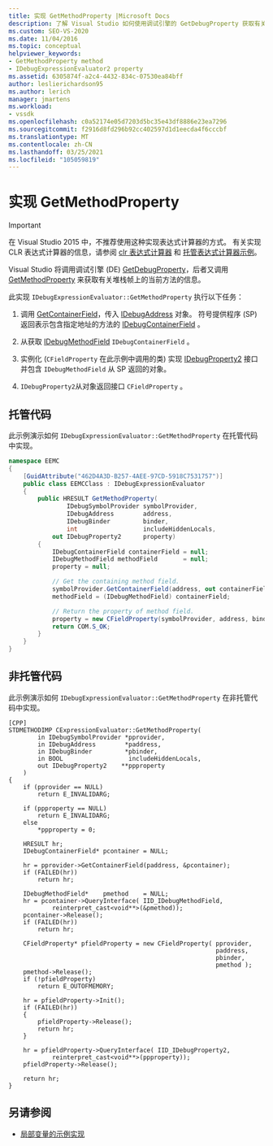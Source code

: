 ```yaml
---
title: 实现 GetMethodProperty |Microsoft Docs
description: 了解 Visual Studio 如何使用调试引擎的 GetDebugProperty 获取有关堆栈帧上的当前方法的信息。
ms.custom: SEO-VS-2020
ms.date: 11/04/2016
ms.topic: conceptual
helpviewer_keywords:
- GetMethodProperty method
- IDebugExpressionEvaluator2 property
ms.assetid: 6305874f-a2c4-4432-834c-07530ea84bff
author: leslierichardson95
ms.author: lerich
manager: jmartens
ms.workload:
- vssdk
ms.openlocfilehash: c0a52174e05d7203d5bc35e43df8886e23ea7296
ms.sourcegitcommit: f2916d8fd296b92cc402597d1d1eecda4f6cccbf
ms.translationtype: MT
ms.contentlocale: zh-CN
ms.lasthandoff: 03/25/2021
ms.locfileid: "105059819"
---
```

# <a name="implement-getmethodproperty"></a>实现 GetMethodProperty
> [!IMPORTANT]
> 在 Visual Studio 2015 中，不推荐使用这种实现表达式计算器的方式。 有关实现 CLR 表达式计算器的信息，请参阅 [clr 表达式计算器](https://github.com/Microsoft/ConcordExtensibilitySamples/wiki/CLR-Expression-Evaluators) 和 [托管表达式计算器示例](https://github.com/Microsoft/ConcordExtensibilitySamples/wiki/Managed-Expression-Evaluator-Sample)。

Visual Studio 将调用调试引擎 (DE) [GetDebugProperty](../../extensibility/debugger/reference/idebugstackframe2-getdebugproperty.md)，后者又调用 [GetMethodProperty](../../extensibility/debugger/reference/idebugexpressionevaluator-getmethodproperty.md) 来获取有关堆栈帧上的当前方法的信息。

此实现 `IDebugExpressionEvaluator::GetMethodProperty` 执行以下任务：

1. 调用 [GetContainerField](../../extensibility/debugger/reference/idebugsymbolprovider-getcontainerfield.md)，传入 [IDebugAddress](../../extensibility/debugger/reference/idebugaddress.md) 对象。 符号提供程序 (SP) 返回表示包含指定地址的方法的 [IDebugContainerField](../../extensibility/debugger/reference/idebugcontainerfield.md) 。

2. 从获取 [IDebugMethodField](../../extensibility/debugger/reference/idebugmethodfield.md) `IDebugContainerField` 。

3. 实例化 (`CFieldProperty` 在此示例中调用的类) 实现 [IDebugProperty2](../../extensibility/debugger/reference/idebugproperty2.md) 接口并包含 `IDebugMethodField` 从 SP 返回的对象。

4. `IDebugProperty2`从对象返回接口 `CFieldProperty` 。

## <a name="managed-code"></a>托管代码
此示例演示如何 `IDebugExpressionEvaluator::GetMethodProperty` 在托管代码中实现。

```csharp
namespace EEMC
{
    [GuidAttribute("462D4A3D-B257-4AEE-97CD-5918C7531757")]
    public class EEMCClass : IDebugExpressionEvaluator
    {
        public HRESULT GetMethodProperty(
                IDebugSymbolProvider symbolProvider,
                IDebugAddress        address,
                IDebugBinder         binder,
                int                  includeHiddenLocals,
            out IDebugProperty2      property)
        {
            IDebugContainerField containerField = null;
            IDebugMethodField methodField       = null;
            property = null;

            // Get the containing method field.
            symbolProvider.GetContainerField(address, out containerField);
            methodField = (IDebugMethodField) containerField;

            // Return the property of method field.
            property = new CFieldProperty(symbolProvider, address, binder, methodField);
            return COM.S_OK;
        }
    }
}
```

## <a name="unmanaged-code"></a>非托管代码
此示例演示如何 `IDebugExpressionEvaluator::GetMethodProperty` 在非托管代码中实现。

```
[CPP]
STDMETHODIMP CExpressionEvaluator::GetMethodProperty(
        in IDebugSymbolProvider *pprovider,
        in IDebugAddress        *paddress,
        in IDebugBinder         *pbinder,
        in BOOL                  includeHiddenLocals,
        out IDebugProperty2    **ppproperty
    )
{
    if (pprovider == NULL)
        return E_INVALIDARG;

    if (ppproperty == NULL)
        return E_INVALIDARG;
    else
        *ppproperty = 0;

    HRESULT hr;
    IDebugContainerField* pcontainer = NULL;

    hr = pprovider->GetContainerField(paddress, &pcontainer);
    if (FAILED(hr))
        return hr;

    IDebugMethodField*    pmethod    = NULL;
    hr = pcontainer->QueryInterface( IID_IDebugMethodField,
            reinterpret_cast<void**>(&pmethod));
    pcontainer->Release();
    if (FAILED(hr))
        return hr;

    CFieldProperty* pfieldProperty = new CFieldProperty( pprovider,
                                                         paddress,
                                                         pbinder,
                                                         pmethod );
    pmethod->Release();
    if (!pfieldProperty)
        return E_OUTOFMEMORY;

    hr = pfieldProperty->Init();
    if (FAILED(hr))
    {
        pfieldProperty->Release();
        return hr;
    }

    hr = pfieldProperty->QueryInterface( IID_IDebugProperty2,
            reinterpret_cast<void**>(ppproperty));
    pfieldProperty->Release();

    return hr;
}
```

## <a name="see-also"></a>另请参阅
- [局部变量的示例实现](../../extensibility/debugger/sample-implementation-of-locals.md)
